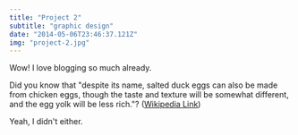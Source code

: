 ```yaml
---
title: "Project 2"
subtitle: "graphic design"
date: "2014-05-06T23:46:37.121Z"
img: "project-2.jpg"
---
```


Wow! I love blogging so much already.

Did you know that "despite its name, salted duck eggs can also be made from
chicken eggs, though the taste and texture will be somewhat different, and the
egg yolk will be less rich."?
([Wikipedia Link](http://en.wikipedia.org/wiki/Salted_duck_egg))

Yeah, I didn't either.
